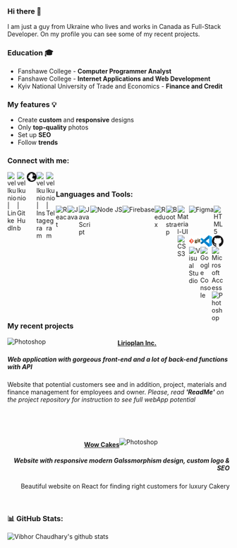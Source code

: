 ### Hi there 👋

I am just a guy from Ukraine who lives and works in Canada as Full-Stack Developer. On my profile you can see some of my recent projects. 

### Education 🎓

* Fanshawe College - **Computer Programmer Analyst**
* Fanshawe College - **Internet Applications and Web Development**
* Kyiv National University of Trade and Economics - **Finance and Credit**

### My features 💡

* Create **custom** and **responsive** designs
* Only **top-quality** photos
* Set up **SEO**
* Follow **trends**

### Connect with me:

[<img align="left" alt="vellkunio | LinkedIn" width="22px" src="https://cdn.jsdelivr.net/npm/simple-icons@v3/icons/linkedin.svg" />][linkedin]
[<img align="left" alt="vellkunio | GitHub" width="22px" src="https://cdn.jsdelivr.net/npm/simple-icons@v3/icons/github.svg" />][github]
[<img align="left" alt="vellkunio | vilkun" width="22px" src="https://raw.githubusercontent.com/iconic/open-iconic/master/svg/globe.svg" />][website]
[<img align="left" alt="vellkunio | Instagram" width="22px" src="https://cdn.jsdelivr.net/npm/simple-icons@v3/icons/instagram.svg" />][instagram]
[<img align="left" alt="vellkunio | Telegram" width="22px" src="https://cdn.jsdelivr.net/npm/simple-icons@v3/icons/telegram.svg" />][telegram]

<br>

### Languages and Tools:
<img align="left" alt="React" width="26px" src="https://user-images.githubusercontent.com/35813564/152400196-205bfc6e-ecc6-438e-a79a-8c1cc57875a1.svg" />
<img align="left" alt="Java" width="26px" src="https://user-images.githubusercontent.com/35813564/152402835-4ef546d6-434a-4206-87c9-93e7c47ec567.svg" />
<img align="left" alt="JavaScript" width="26px" src="https://user-images.githubusercontent.com/35813564/152400608-38edab1d-fc8a-444c-bef8-4ad30ab42512.svg" />
<img align="left" alt="Node JS" height="26px" src="https://user-images.githubusercontent.com/35813564/152400803-cce25eab-7404-4680-8d5a-d84a8bc0f672.svg" />
<img align="left" alt="Firebase" height="26px" src="https://user-images.githubusercontent.com/35813564/152401127-b1fe0b5b-0e19-4ec7-ad4d-86c5aa4b1e72.svg" />
<img align="left" alt="Redux" width="26px" src="https://user-images.githubusercontent.com/35813564/152401354-c1edd48b-a138-40fa-8557-af7944c5b0fb.svg" />
<img align="left" alt="Bootstrap" width="26px" src="https://user-images.githubusercontent.com/35813564/152401717-f366c5e4-c5da-4ec3-a5a7-a355192de7b3.svg" />
<img align="left" alt="Material-UI" width="26px" src="https://user-images.githubusercontent.com/35813564/152401936-13df57f5-3a27-4b25-b3c7-c0dcfe49bbc6.svg" />
<img align="left" alt="Figma" height="26px" src="https://user-images.githubusercontent.com/35813564/152401942-fa1bae7c-610d-47f5-89a7-3fb350110934.svg" />
<img align="left" alt="HTML5" width="26px" src="https://user-images.githubusercontent.com/35813564/152402381-17cb0120-37d3-42f1-a7af-34d01ba45d05.svg" />
<img align="left" alt="CSS3" width="26px" src="https://user-images.githubusercontent.com/35813564/152402500-a5ffb434-70dc-428b-90aa-d7efb4bfce1d.svg" />
<img align="left" alt="Git" width="26px" src="https://raw.githubusercontent.com/github/explore/80688e429a7d4ef2fca1e82350fe8e3517d3494d/topics/git/git.png" />
<img align="left" alt="Visual Studio Code" width="26px" src="https://raw.githubusercontent.com/github/explore/80688e429a7d4ef2fca1e82350fe8e3517d3494d/topics/visual-studio-code/visual-studio-code.png" />
<img align="left" alt="GitHub" width="26px" src="https://raw.githubusercontent.com/github/explore/78df643247d429f6cc873026c0622819ad797942/topics/github/github.png" />
<img align="left" alt="Visual Studio" width="26px" src="https://user-images.githubusercontent.com/35813564/152404652-188fa819-2906-44f2-ad6a-b4fb2a65ebb2.svg" />
<img align="left" alt="Google Console" width="26px" src="https://user-images.githubusercontent.com/35813564/152404663-c1fca666-a496-4151-984d-6cbd43a7e324.svg" />
<img align="left" alt="Microsoft Access" width="26px" src="https://user-images.githubusercontent.com/35813564/152404672-d615e053-6251-421f-97b1-07ea12c94643.svg" />
<img align="left" alt="Photoshop" width="26px" src="https://user-images.githubusercontent.com/35813564/152404678-ec01923a-0520-4584-af78-27e2f5d3fddb.svg" />

<br>
<br>

### My recent projects

[<img align="left" alt="Photoshop" width="250px" src="https://user-images.githubusercontent.com/35813564/152869276-01309cf8-ebb3-43b4-adc4-e93d6d1e4717.png" />](https://github.com/vellkunio/lirioplan-client)

[<h4> Lirioplan Inc. </h4>](https://github.com/vellkunio/lirioplan-client)

##### Web application with gorgeous front-end and a lot of back-end functions with API

  Website that potential customers see and in addition, project, materials and finance management for employees and owner. *Please, read **'ReadMe'** on the project repository for instruction to see full webApp potential*
  
<br>
<br>
<br>

[<img align="right" alt="Photoshop" width="250px" src="https://user-images.githubusercontent.com/35813564/152874183-e9dca6c8-7c77-4fad-8baa-793aacbac8c6.png" />](https://github.com/vellkunio/Cakes)

[<h4 align="right"> Wow Cakes </h4>](https://github.com/vellkunio/Cakes)

<h5 align="right">Website with responsive modern Galssmorphism design, custom logo & SEO  </h5>

<p align="right"> Beautiful website on React for finding right customers for luxury Cakery  </p>
  
  
  
  
  
  
  

<!---

### My recent projects

<h4 align="center">Lirioplan Inc.</h4>
<h5 align="center">Project for Tile installation company in Ontario that has gorgeous design that clients see and custom-build back-end functions that are available for employees and management team</h5>




[<img align="center" alt="vellkunio | Telegram" width="45%" height="350px" src="https://user-images.githubusercontent.com/35813564/152409065-30580015-d791-4901-9753-3cd41a767d4a.png" />][LirioplanDesktop]


[<img align="center" alt="vellkunio | Telegram" width="45%" height="400px" src="https://user-images.githubusercontent.com/35813564/152409190-dccecfca-59b6-4f81-80ad-6413d8550643.png" />][LirioplanFunctions]

<br>
<br>
<br>
<br>
<br>
<br>
<br>
<br>

<br>
<br>
<br>
<br>
<br>
<br>
<br>
<br>

--->

<br>

### 📊 GitHub Stats:
![Vibhor Chaudhary's github stats](https://github-readme-stats.vercel.app/api?username=vellkunio&show_icons=true&theme=tokyonight&count_private=true&include_all_commits=true&hide=contribs,issues,stars)




[website]: https://vilkun.software/
[linkedin]: https://www.linkedin.com/in/serhii-vilkun-477015188/
[instagram]: https://www.instagram.com/vellkunio
[github]: https://github.com/vellkunio
[telegram]: https://t.me/vellkunio
[LirioplanDesktop]: https://github.com/vellkunio/lirioplan-client
[LirioplanFunctions]: https://github.com/vellkunio/lirioplan-functions
